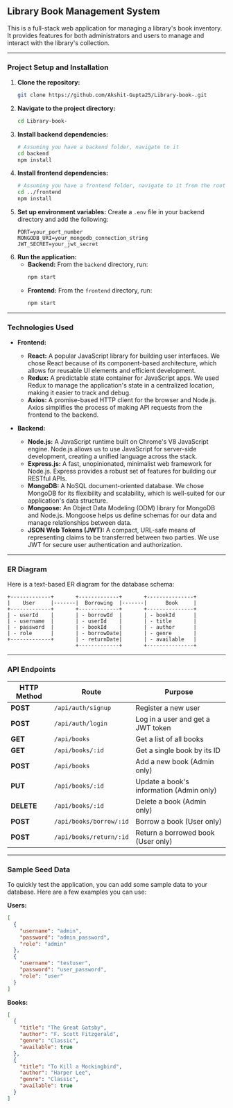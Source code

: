 
## Library Book Management System

This is a full-stack web application for managing a library's book inventory. It provides features for both administrators and users to manage and interact with the library's collection.

-----

### Project Setup and Installation

1.  **Clone the repository:**
    ```bash
    git clone https://github.com/Akshit-Gupta25/Library-book-.git
    ```
2.  **Navigate to the project directory:**
    ```bash
    cd Library-book-
    ```
3.  **Install backend dependencies:**
    ```bash
    # Assuming you have a backend folder, navigate to it
    cd backend
    npm install
    ```
4.  **Install frontend dependencies:**
    ```bash
    # Assuming you have a frontend folder, navigate to it from the root
    cd ../frontend
    npm install
    ```
5.  **Set up environment variables:**
    Create a `.env` file in your backend directory and add the following:
    ```
    PORT=your_port_number
    MONGODB_URI=your_mongodb_connection_string
    JWT_SECRET=your_jwt_secret
    ```
6.  **Run the application:**
      * **Backend:** From the `backend` directory, run:
        ```bash
        npm start
        ```
      * **Frontend:** From the `frontend` directory, run:
        ```bash
        npm start
        ```

-----

### Technologies Used

  * **Frontend:**

      * **React:** A popular JavaScript library for building user interfaces. We chose React because of its component-based architecture, which allows for reusable UI elements and efficient development.
      * **Redux:** A predictable state container for JavaScript apps. We used Redux to manage the application's state in a centralized location, making it easier to track and debug.
      * **Axios:** A promise-based HTTP client for the browser and Node.js. Axios simplifies the process of making API requests from the frontend to the backend.

  * **Backend:**

      * **Node.js:** A JavaScript runtime built on Chrome's V8 JavaScript engine. Node.js allows us to use JavaScript for server-side development, creating a unified language across the stack.
      * **Express.js:** A fast, unopinionated, minimalist web framework for Node.js. Express provides a robust set of features for building our RESTful APIs.
      * **MongoDB:** A NoSQL document-oriented database. We chose MongoDB for its flexibility and scalability, which is well-suited for our application's data structure.
      * **Mongoose:** An Object Data Modeling (ODM) library for MongoDB and Node.js. Mongoose helps us define schemas for our data and manage relationships between data.
      * **JSON Web Tokens (JWT):** A compact, URL-safe means of representing claims to be transferred between two parties. We use JWT for secure user authentication and authorization.

-----

### ER Diagram

Here is a text-based ER diagram for the database schema:

```
+-------------+       +-------------+       +---------------+
|    User     |-------|  Borrowing  |-------|      Book     |
+-------------+       +-------------+       +---------------+
| - userId    |       | - borrowId  |       | - bookId      |
| - username  |       | - userId    |       | - title       |
| - password  |       | - bookId    |       | - author      |
| - role      |       | - borrowDate|       | - genre       |
+-------------+       | - returnDate|       | - available   |
                      +-------------+       +---------------+
```

-----

### API Endpoints

| HTTP Method | Route                  | Purpose                               |
|-------------|------------------------|---------------------------------------|
| **POST** | `/api/auth/signup`     | Register a new user                   |
| **POST** | `/api/auth/login`      | Log in a user and get a JWT token     |
| **GET** | `/api/books`           | Get a list of all books               |
| **GET** | `/api/books/:id`       | Get a single book by its ID           |
| **POST** | `/api/books`           | Add a new book (Admin only)           |
| **PUT** | `/api/books/:id`       | Update a book's information (Admin only)|
| **DELETE** | `/api/books/:id`       | Delete a book (Admin only)            |
| **POST** | `/api/books/borrow/:id`| Borrow a book (User only)             |
| **POST** | `/api/books/return/:id`| Return a borrowed book (User only)    |

-----

### Sample Seed Data

To quickly test the application, you can add some sample data to your database. Here are a few examples you can use:

**Users:**

```json
[
  {
    "username": "admin",
    "password": "admin_password",
    "role": "admin"
  },
  {
    "username": "testuser",
    "password": "user_password",
    "role": "user"
  }
]
```

**Books:**

```json
[
  {
    "title": "The Great Gatsby",
    "author": "F. Scott Fitzgerald",
    "genre": "Classic",
    "available": true
  },
  {
    "title": "To Kill a Mockingbird",
    "author": "Harper Lee",
    "genre": "Classic",
    "available": true
  }
]
```
